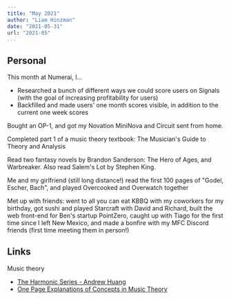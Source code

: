 ```yaml
---
title: "May 2021"
author: "Liam Hinzman"
date: "2021-05-31"
url: "2021-05"
...
```


## Personal
This month at Numerai, I...
- Researched a bunch of different ways we could score users on Signals (with the goal of increasing profitability for users)
- Backfilled and made users' one month scores visible, in addition to the current one week scores

Bought an OP-1, and got my Novation MiniNova and Circuit sent from home.

Completed part 1 of a music theory textbook: The Musician's Guide to Theory and Analysis

Read two fantasy novels by Brandon Sanderson: The Hero of Ages, and Warbreaker. Also read Salem's Lot by Stephen King.

Me and my girlfriend (still long distance!) read the first 100 pages of "Godel, Escher, Bach", and played Overcooked and Overwatch together

Met up with friends: went to all you can eat KBBQ with my coworkers for my birthday, got sushi and played Starcraft with David and Richard, built the web front-end for Ben's startup PointZero, caught up with Tiago for the first time since I left New Mexico, and made a bonfire with my MFC Discord friends (first time meeting them in person!)

## Links
Music theory
- [The Harmonic Series - Andrew Huang](https://www.youtube.com/watch?v=Wx_kugSemfY)
- [One Page Explanations of Concepts in Music Theory](https://tobyrush.com/theorypages/index.html?curius=521)
